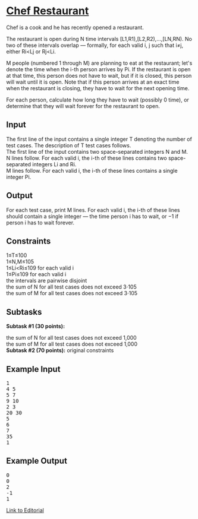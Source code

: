 # [Chef Restaurant](https://www.codechef.com/problems/CHEFRES)

Chef is a cook and he has recently opened a restaurant.</br>

The restaurant is open during N time intervals [L1,R1),[L2,R2),…,[LN,RN). No two of these intervals overlap — formally, for each valid i, j such that i≠j, either Ri<Lj or Rj<Li.</br>

M people (numbered 1 through M) are planning to eat at the restaurant; let's denote the time when the i-th person arrives by Pi. If the restaurant is open at that time, this person does not have to wait, but if it is closed, this person will wait until it is open. Note that if this person arrives at an exact time when the restaurant is closing, they have to wait for the next opening time.</br>

For each person, calculate how long they have to wait (possibly 0 time), or determine that they will wait forever for the restaurant to open.</br>

## Input
The first line of the input contains a single integer T denoting the number of test cases. The description of T test cases follows.</br>
The first line of the input contains two space-separated integers N and M.</br>
N lines follow. For each valid i, the i-th of these lines contains two space-separated integers Li and Ri.</br>
M lines follow. For each valid i, the i-th of these lines contains a single integer Pi.</br>

## Output
For each test case, print M lines. For each valid i, the i-th of these lines should contain a single integer — the time person i has to wait, or −1 if person i has to wait forever.</br>

## Constraints
1≤T≤100</br>
1≤N,M≤105</br>
1≤Li<Ri≤109 for each valid i</br>
1≤Pi≤109 for each valid i</br>
the intervals are pairwise disjoint</br>
the sum of N for all test cases does not exceed 3⋅105</br>
the sum of M for all test cases does not exceed 3⋅105</br>

## Subtasks
**Subtask #1 (30 points):**

the sum of N for all test cases does not exceed 1,000</br>
the sum of M for all test cases does not exceed 1,000</br>
**Subtask #2 (70 points):** original constraints</br>

## Example Input
<pre>
1
4 5
5 7
9 10
2 3
20 30
5
6
7
35
1
</pre>
## Example Output
<pre>
0
0
2
-1
1
</pre>

[Link to Editorial](https://discuss.codechef.com/problems/CHEFRES)
